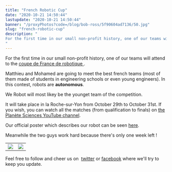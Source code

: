 ```yaml
---
title: "French Robotic Cup"
date: "2020-10-21 14:50:44"
lastupdate: "2020-10-21 14:50:44"
banner: "/proxyPhotos?code=/blog/bob-ross/5f90604ad7136/50.jpg"
slug: "french-robotic-cup"
description: " 
For the first time in our small non-profit history, one of our teams will attend to the <a href=\"https://www.coupederobotique.fr\">coupe de France de r
"
---
```

For the first time in our small non-profit history, one of our teams will attend to the <a href="https://www.coupederobotique.fr">coupe de France de robotique </a>.

Matthieu and Mohamed are going to meet the best french teams (most of them made of students in engineering schools or even young engineers). In this contest, robots are **autonomous**.

We Robot will most likey be the younget team of the competition.

It will take place in la Roche-sur-Yon from October 29th to October 31st. If you wish, you can watch all the matches (from qualification to finals) on <a href="https://www.youtube.com/user/PlaneteSciences"> the Planète Sciences YouTube channel</a>. 

Our official poster which describes our robot can be seen <a href="https://www.dropbox.com/s/tr04vjwywx08pdz/We_Robot_Eurobot2020_Poster_v2.4_PS.pdf?dl=0">here</a>.

Meanwhile the two guys work hard because there's only one week left !

<table>

<tr> 

<td><img src="/proxyPhotos?code=/blog/bob-ross/5f90604e24803/50.jpg"></td>

<td ><img src="/proxyPhotos?code=/blog/bob-ross/5f90604c149f0/50.jpg"></td>

</tr>

</table>

Feel free to follow and cheer us on  <a href="https://www.twitter.com/werobot_FR">twitter</a> or <a href="https://www.facebook.com/WeRobot/">facebook</a> where we'll try to keep you update.


    